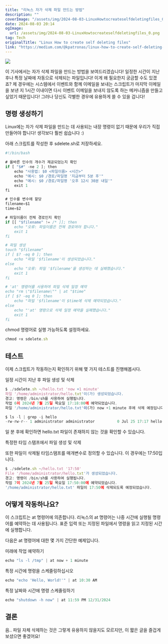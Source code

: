 ```yaml
---
title: "리눅스 자가 삭제 파일 만드는 방법"
description: ""
coverImage: "/assets/img/2024-08-03-LinuxHowtocreateselfdeletingfiles_0.png"
date: 2024-08-03 20:14
ogImage: 
  url: /assets/img/2024-08-03-LinuxHowtocreateselfdeletingfiles_0.png
tag: Tech
originalTitle: "Linux How to create self deleting files"
link: "https://medium.com/@kpatronas/linux-how-to-create-self-deleting-files-ab0b07396cce"
---
```



<img src="/assets/img/2024-08-03-LinuxHowtocreateselfdeletingfiles_0.png" />

이 기사에서는 자가 삭제 파일을 만드는 방법을 보여드리겠습니다! 일정한 시간이 지난 후나 특정 날짜에 자동으로 삭제되는 파일입니다! 이게 왜 필요한지 궁금할 수도 있겠죠? 제 경우에는 시스템에서 이벤트와 함께 이메일을 보내는 스크립트가 마지막 이메일을 보낸 지 1시간 이내이면 다시 이벤트 이메일을 보내지 않도록 하는 메커니즘을 만들고 싶었기 때문입니다! 그러나 당신도 각별한 경우에 유용하게 쓸 수 있을 겁니다!

## 명령 생성하기

Linux에는 자가 삭제 파일을 만드는 데 사용되는 내장 명령이 없기 때문에 우리가 직접 만들어야 합니다! 생각보다 훨씬 쉽습니다 :)

<div class="content-ad"></div>

아래 스크립트를 작성한 후 sdelete.sh로 저장하세요.

```js
#!/bin/bash

# 올바른 인수의 개수가 제공되었는지 확인
if [ "$#" -ne 2 ]; then
    echo "사용법: $0 <파일이름> <시간>"
    echo "예시: $0 /경로/파일명 '지금부터 5분 후'"
    echo "예시: $0 /경로/파일명 '오후 12시 30분 내일'"
    exit 1
fi

# 인수를 변수에 할당
filename=$1
time=$2

# 파일이름이 전체 경로인지 확인
if [[ "$filename" != /* ]]; then
    echo "오류: 파일이름은 전체 경로여야 합니다."
    exit 1
fi

# 파일 생성
touch "$filename"
if [ $? -eq 0 ]; then
    echo "파일 '$filename'이 생성되었습니다."
else
    echo "오류: 파일 '$filename'을 생성하는 데 실패했습니다."
    exit 1
fi

# 'at' 명령어를 사용하여 파일 삭제 일정 예약
echo "rm \"$filename\"" | at "$time"
if [ $? -eq 0 ]; then
    echo "파일 '$filename'이 $time에 삭제 예약되었습니다."
else
    echo "'at' 명령으로 삭제 일정 예약을 실패했습니다."
    exit 1
fi
```

chmod 명령어로 실행 가능하도록 설정하세요.

```js
chmod +x sdelete.sh
```

<div class="content-ad"></div>

## 테스트

이제 스크립트가 작동하는지 확인하기 위해 몇 가지 테스트를 진행해봅시다.

일정 시간이 지난 후 파일 생성 및 삭제

```js
$ ./sdelete.sh ~/hello.txt 'now +1 minute'
파일 '/home/administrator/hello.txt'이(가) 생성되었습니다.
경고: 명령은 /bin/sh를 사용하여 실행됩니다.
작업 6이 2024년 7월 25일 목요일 17:18:00에 예약되었습니다.
파일 '/home/administrator/hello.txt'이(가) now +1 minute 후에 삭제 예정입니다.

$ ls -l | grep -i hello
-rw-rw-r-- 1 administrator administrator          0 Jul 25 17:17 hello.txt
```

<div class="content-ad"></div>

일 분 후에 확인하면 hello.txt 파일이 존재하지 않는 것을 확인할 수 있습니다.

특정한 타임 스탬프에서 파일 생성 및 삭제

또한 파일이 삭제될 타임스탬프를 매개변수로 정의할 수 있습니다. 이 경우에는 17:50입니다.

```js
$ ./sdelete.sh ~/hello.txt '17:50'
File '/home/administrator/hello.txt'가 생성되었습니다.
경고: 명령이 /bin/sh를 사용하여 실행됩니다.
작업 7이 2024년 7월 25일 목요일 17:50:00에 예약되었습니다.
'/home/administrator/hello.txt' 파일이 17:50에 삭제되도록 예정되었습니다.
```

<div class="content-ad"></div>

## 어떻게 작동하나요?

이 스크립트는 at 명령어에 의존합니다. 리눅스의 at 명령어는 나중 시간에 실행될 명령어를 예약하는 데 사용됩니다. 표준 입력 또는 지정된 파일에서 명령을 읽고 지정된 시간에 실행합니다.

다음은 at 명령어에 대한 몇 가지 간단한 예제입니다.

미래에 작업 예약하기

<div class="content-ad"></div>

```js
echo "ls -l /tmp" | at now + 1 minute
```

특정 시간에 명령을 스케줄링하십시오

```js
echo "echo 'Hello, World!'" | at 10:30 AM
```

특정 날짜와 시간에 명령 스케줄링하기

<div class="content-ad"></div>

```js
echo "shutdown -h now" | at 11:59 PM 12/31/2024
```

## 결론

음.. 파일 자체 삭제하는 것은 그렇게 유용하지 않을지도 모르지만, 이 짧은 글을 즐겁게 보셨으면 좋겠어요!
